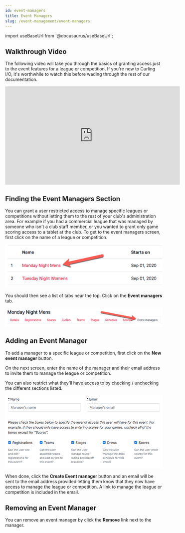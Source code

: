 ```yaml
---
id: event-managers
title: Event Managers
slug: /event-management/event-managers
---
```

import useBaseUrl from '@docusaurus/useBaseUrl';

## Walkthrough Video

The following video will take you through the basics of granting access just to the event features for a league or competition.
If you're new to Curling I/O, it's worthwhile to watch this before wading through the rest of our documentation.

<div className="text--center videoWrapper">
  <iframe width="560" height="315" src="https://www.youtube.com/embed/sjSN5mhLZVo?start=102" frameBorder="0" allow="accelerometer; autoplay; clipboard-write; encrypted-media; gyroscope; picture-in-picture" allowFullScreen></iframe>
</div>

## Finding the Event Managers Section

You can grant a user restricted access to manage specific leagues or competitions without letting them to the rest of your club's administration area.
For example if you had a commercial league that was managed by someone who isn't a club staff member, or you wanted to grant only game scoring access to a tablet at the club.
To get to the event managers screen, first click on the name of a league or competition.

![Events List](/img/docs/event-management/shared/events.png)

You should then see a list of tabs near the top.
Click on the **Event managers** tab.

![Event Managers Navigation](/img/docs/event-management/event-managers/navigation.png)

## Adding an Event Manager

To add a manager to a specific league or competition, first click on the **New event manager** button.

On the next screen, enter the name of the manager and their email address to invite them to manage the league or competition.

You can also restrict what they'll have access to by checking / unchecking the different sections listed.

![Add Event Manager](/img/docs/event-management/event-managers/add-event-manager.png)

When done, click the **Create Event manager** button and an email will be sent to the email address provided letting them know that they now have access to manage the league or competition.
A link to manage the league or competition is included in the email.

## Removing an Event Manager

You can remove an event manager by click the **Remove** link next to the manager.

